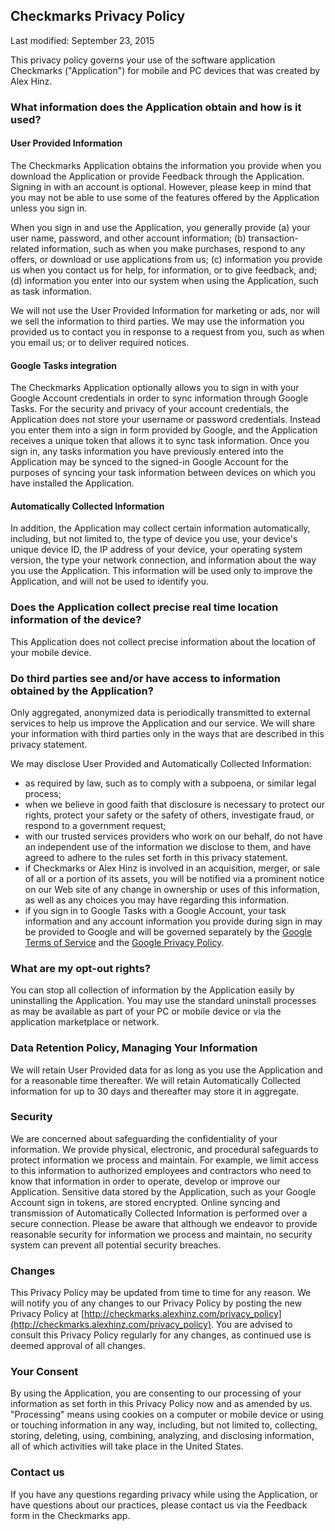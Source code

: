 ## Checkmarks Privacy Policy

Last modified: September 23, 2015

This privacy policy governs your use of the software application Checkmarks ("Application") for mobile and PC devices that was created by Alex Hinz.


### What information does the Application obtain and how is it used?

#### User Provided Information

The Checkmarks Application obtains the information you provide when you download the Application or provide Feedback through the Application. Signing in with an account is optional. However, please keep in mind that you may not be able to use some of the features offered by the Application unless you sign in.

When you sign in and use the Application, you generally provide (a) your user name, password, and other account information; (b) transaction-related information, such as when you make purchases, respond to any offers, or download or use applications from us; (c) information you provide us when you contact us for help, for information, or to give feedback, and; (d) information you enter into our system when using the Application, such as task information.

We will not use the User Provided Information for marketing or ads, nor will we sell the information to third parties. We may use the information you provided us to contact you in response to a request from you, such as when you email us; or to deliver required notices.

#### Google Tasks integration

The Checkmarks Application optionally allows you to sign in with your Google Account credentials in order to sync information through Google Tasks. For the security and privacy of your account credentials, the Application does not store your username or password credentials. Instead you enter them into a sign in form provided by Google, and the Application receives a unique token that allows it to sync task information. Once you sign in, any tasks information you have previously entered into the Application may be synced to the signed-in Google Account for the purposes of syncing your task information between devices on which you have installed the Application.

#### Automatically Collected Information

In addition, the Application may collect certain information automatically, including, but not limited to, the type of device you use, your device's unique device ID, the IP address of your device, your operating system version, the type your network connection, and information about the way you use the Application. This information will be used only to improve the Application, and will not be used to identify you.


### Does the Application collect precise real time location information of the device?

This Application does not collect precise information about the location of your mobile device.


### Do third parties see and/or have access to information obtained by the Application?

Only aggregated, anonymized data is periodically transmitted to external services to help us improve the Application and our service. We will share your information with third parties only in the ways that are described in this privacy statement.

We may disclose User Provided and Automatically Collected Information:

- as required by law, such as to comply with a subpoena, or similar legal process;
- when we believe in good faith that disclosure is necessary to protect our rights, protect your safety or the safety of others, investigate fraud, or respond to a government request;
- with our trusted services providers who work on our behalf, do not have an independent use of the information we disclose to them, and have agreed to adhere to the rules set forth in this privacy statement.
- if Checkmarks or Alex Hinz is involved in an acquisition, merger, or sale of all or a portion of its assets, you will be notified via a prominent notice on our Web site of any change in ownership or uses of this information, as well as any choices you may have regarding this information.
- if you sign in to Google Tasks with a Google Account, your task information and any account information you provide during sign in may be provided to Google and will be governed separately by the [Google Terms of Service](https://www.google.com/intl/en/policies/terms/) and the [Google Privacy Policy](https://www.google.com/intl/en/policies/privacy/).


### What are my opt-out rights?

You can stop all collection of information by the Application easily by uninstalling the Application. You may use the standard uninstall processes as may be available as part of your PC or mobile device or via the application marketplace or network.


### Data Retention Policy, Managing Your Information

We will retain User Provided data for as long as you use the Application and for a reasonable time thereafter. We will retain Automatically Collected information for up to 30 days and thereafter may store it in aggregate.


### Security

We are concerned about safeguarding the confidentiality of your information. We provide physical, electronic, and procedural safeguards to protect information we process and maintain. For example, we limit access to this information to authorized employees and contractors who need to know that information in order to operate, develop or improve our Application. Sensitive data stored by the Application, such as your Google Account sign in tokens, are stored encrypted. Online syncing and transmission of Automatically Collected Information is performed over a secure connection. Please be aware that although we endeavor to provide reasonable security for information we process and maintain, no security system can prevent all potential security breaches.


### Changes

This Privacy Policy may be updated from time to time for any reason. We will notify you of any changes to our Privacy Policy by posting the new Privacy Policy at [http://checkmarks.alexhinz.com/privacy_policy](http://checkmarks.alexhinz.com/privacy_policy). You are advised to consult this Privacy Policy regularly for any changes, as continued use is deemed approval of all changes.


### Your Consent

By using the Application, you are consenting to our processing of your information as set forth in this Privacy Policy now and as amended by us. "Processing" means using cookies on a computer or mobile device or using or touching information in any way, including, but not limited to, collecting, storing, deleting, using, combining, analyzing, and disclosing information, all of which activities will take place in the United States.


### Contact us

If you have any questions regarding privacy while using the Application, or have questions about our practices, please contact us via the Feedback form in the Checkmarks app.
